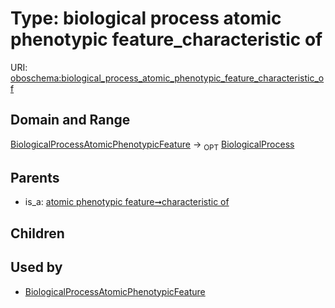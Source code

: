 
# Type: biological process atomic phenotypic feature_characteristic of




URI: [oboschema:biological_process_atomic_phenotypic_feature_characteristic_of](http://purl.obolibrary.org/oboschema/biological_process_atomic_phenotypic_feature_characteristic_of)


## Domain and Range

[BiologicalProcessAtomicPhenotypicFeature](BiologicalProcessAtomicPhenotypicFeature.md) ->  <sub>OPT</sub> [BiologicalProcess](BiologicalProcess.md)

## Parents

 *  is_a: [atomic phenotypic feature➞characteristic of](atomic_phenotypic_feature_characteristic_of.md)

## Children


## Used by

 * [BiologicalProcessAtomicPhenotypicFeature](BiologicalProcessAtomicPhenotypicFeature.md)
